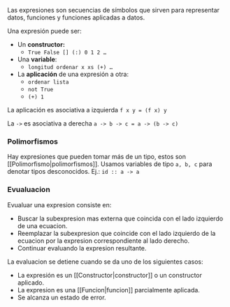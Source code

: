 Las expresiones son secuencias de símbolos que sirven para representar datos, funciones y funciones aplicadas a datos.

Una expresión puede ser:
* Un **constructor:** 
	* `True False [] (:) 0 1 2 …`
* Una **variable**: 
	* `longitud ordenar x xs (+) …` 
* La **aplicación** de una expresión a otra:
	* `ordenar lista`
	* `not True`
	* `(+) 1`

La aplicación es asociativa a izquierda
`f x y = (f x) y`

La `->` es asociativa a derecha
`a -> b -> c = a -> (b -> c)`

### Polimorfismos
Hay expresiones que pueden tomar más de un tipo, estos son [[Polimorfismo|polimorfismos]]. Usamos variables de tipo `a, b, c` para denotar tipos desconocidos.
Ej.: `id :: a -> a` 

### Evualuacion
Evualuar una expresion consiste en:
* Buscar la subexpresion mas externa que coincida con el lado izquierdo de una ecuacion.
* Reemplazar la subexpresion que coincide con el lado izquierdo de la ecuacion por la expresion correspondiente al lado derecho.
* Continuar evaluando la expresion resultante.

La evaluacion se detiene cuando se da uno de los siguientes casos:
* La expresión es un [[Constructor|constructor]] o un constructor aplicado.
* La expresion es una [[Funcion|funcion]] parcialmente aplicada.
* Se alcanza un estado de error.
